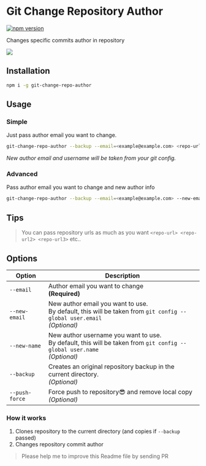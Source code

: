 # Git Change Repository Author

[![npm version](https://badge.fury.io/js/git-change-repo-author.svg)](https://www.npmjs.com/package/git-change-repo-author)

Changes specific commits author in repository

![](https://media.giphy.com/media/L3hl1eDCrGlyGUgpGd/giphy.gif)

## Installation

```bash
npm i -g git-change-repo-author
```

## Usage

### Simple

Just pass author email you want to change.

```bash
git-change-repo-author --backup --email=<example@example.com> <repo-url>
```

_New author email and username will be taken from your git config._

### Advanced

Pass author email you want to change and new author info

```bash
git-change-repo-author --backup --email=<example@example.com> --new-email=<example2@example.com> new-name=<username> <repo-url>
```

## Tips

> You can pass repository urls as much as you want `<repo-url> <repo-url2> <repo-url3>` etc..

## Options

| Option         | Description                                                                                                                        |
| -------------- | ---------------------------------------------------------------------------------------------------------------------------------- |
| `--email`      | Author email you want to change<br /> **(Required)**                                                                               |
| `--new-email`  | New author email you want to use.<br /> By default, this will be taken from `git config --global user.email` <br />_(Optional)_    |
| `--new-name`   | New author username you want to use.<br /> By default, this will be taken from `git config --global user.name` <br /> _(Optional)_ |                                                                       
| `--backup`     | Creates an original repository backup in the current directory. <br /> _(Optional)_                                   |
| `--push-force` | Force push to repository😎 and remove local copy <br /> _(Optional)_                                                                 |

### How it works

1. Clones repository to the current directory (and copies if `--backup` passed)
2. Changes repository commit author

> Please help me to improve this Readme file by sending PR
